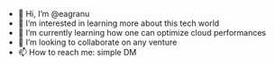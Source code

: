 - 👋 Hi, I’m @eagranu
- 👀 I’m interested in learning more about this tech world
- 🌱 I’m currently learning how one can optimize cloud performances
- 💞️ I’m looking to collaborate on any venture
- 📫 How to reach me: simple DM

<!---
eagranu/eagranu is a ✨ special ✨ repository because its `README.md` (this file) appears on your GitHub profile.
You can click the Preview link to take a look at your changes.
--->

